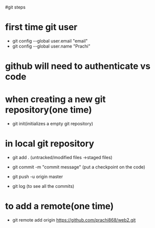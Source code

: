 #git steps

# first time git user
* git config --global user.email "email"
* git config --global user.name "Prachi"

# github will need to authenticate vs code

# when creating a new git repository(one time)
* git init(initializes a empty git repository)

# in local git repository
* git add . (untracked/modified files ->staged files)
* git commit -m "commit message" (put a checkpoint on the code)
* git push -u origin master

* git log (to see all the commits)

# to add a remote(one time)
* git remote add origin https://github.com/prachi868/web2.git
